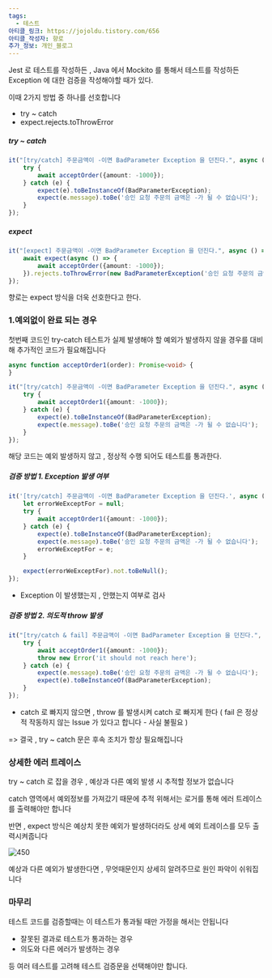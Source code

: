 ```yaml
---
tags:
  - 테스트
아티클_링크: https://jojoldu.tistory.com/656
아티클_작성자: 향로
추가_정보: 개인_블로그
---
```

Jest 로 테스트를 작성하든 , Java 에서 Mockito 를 통해서 테스트를 작성하든
Exception 에 대한 검증을 작성해야할 때가 있다.

이때 2가지 방법 중 하나를 선호합니다
- try ~ catch
- expect.rejects.toThrowError

##### try ~ catch
```typescript
it("[try/catch] 주문금액이 -이면 BadParameter Exception 을 던진다.", async () => {
    try {
        await acceptOrder({amount: -1000});
    } catch (e) {
        expect(e).toBeInstanceOf(BadParameterException);
        expect(e.message).toBe('승인 요청 주문의 금액은 -가 될 수 없습니다');
    }
});
```
##### expect
```typescript
it("[expect] 주문금액이 -이면 BadParameter Exception 을 던진다.", async () => {
    await expect(async () => {
        await acceptOrder({amount: -1000});
    }).rejects.toThrowError(new BadParameterException('승인 요청 주문의 금액은 -가 될 수 없습니다'));
});
```

향로는 expect 방식을 더욱 선호한다고 한다.

### 1.예외없이 완료 되는 경우

첫번째 코드인 try-catch 테스트가
실제 발생해야 할 예외가 발생하지 않을 경우를 대비해 추가적인 코드가 필요해집니다

```typescript
async function acceptOrder1(order): Promise<void> {
}

it("[try/catch] 주문금액이 -이면 BadParameter Exception 을 던진다.", async () => {
    try {
        await acceptOrder1({amount: -1000});
    } catch (e) {
        expect(e).toBeInstanceOf(BadParameterException);
        expect(e.message).toBe('승인 요청 주문의 금액은 -가 될 수 없습니다');
    }
});
```
해당 코드는 예외 발생하지 않고 , 정상적 수행 되어도 테스트를 통과한다.

##### 검증 방법 1. Exception 발생 여부
```typescript
it('[try/catch] 주문금액이 -이면 BadParameter Exception 을 던진다.', async () => {
    let errorWeExceptFor = null;
    try {
        await acceptOrder1({amount: -1000});
    } catch (e) {
        expect(e).toBeInstanceOf(BadParameterException);
        expect(e.message).toBe('승인 요청 주문의 금액은 -가 될 수 없습니다');
        errorWeExceptFor = e;
    }

    expect(errorWeExceptFor).not.toBeNull();
});
```
- Exception 이 발생했는지 , 안했는지 여부로 검사

##### 검증 방법 2. 의도적 throw 발생
```typescript
it("[try/catch & fail] 주문금액이 -이면 BadParameter Exception 을 던진다.", async() => {
    try {
        await acceptOrder1({amount: -1000});
        throw new Error('it should not reach here');
    } catch (e) {
        expect(e.message).toBe('승인 요청 주문의 금액은 -가 될 수 없습니다');
        expect(e).toBeInstanceOf(BadParameterException);
    }
});
```
- catch 로 빠지지 않으면 , throw 를 발생시켜 catch 로 빠지게  한다
( fail 은 정상적 작동하지 않는 Issue 가 있다고 합니다 - 사실 불필요 )

=> 결국 , try ~ catch 문은 후속 조치가 항상 필요해집니다

### 상세한 에러 트레이스

try ~ catch 로 잡을 경우 , 예상과 다른 예외 발생 시 추적할 정보가 없습니다

catch 영역에서 예외정보를 가져갔기 때문에 
추적 위해서는 로거를 통해 에러 트레이스를 출력해야만 합니다

반면 , expect 방식은 예상치 못한 예외가 발생하더라도 상세 예외 트레이스를 모두 출력시켜줍니다

![450](https://i.imgur.com/yMwvnz8.png)

예상과 다른 예외가 발생한다면 , 무엇때문인지 상세히 알려주므로 원인 파악이 쉬워집니다

### 마무리

테스트 코드를 검증할때는 이 테스트가 통과될 때만 가정을 해서는 안됩니다

- 잘못된 결과로 테스트가 통과하는 경우
- 의도와 다른 에러가 발생하는 경우

등 여러 테스트를 고려해 테스트 검증문을 선택해야만 합니다.